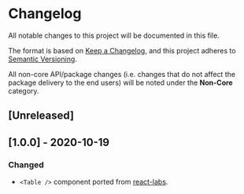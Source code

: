 # Changelog
All notable changes to this project will be documented in this file.

The format is based on [Keep a Changelog](https://keepachangelog.com/en/1.0.0/),
and this project adheres to [Semantic Versioning](https://semver.org/spec/v2.0.0.html).

All non-core API/package changes (i.e. changes that do not affect the package delivery to the end users) will be noted under the **Non-Core** category.

## [Unreleased]

## [1.0.0] - 2020-10-19
### Changed
- `<Table />` component ported from [react-labs](https://github.com/EQWorks/react-labs).
